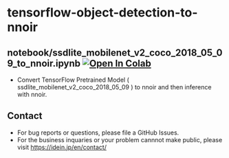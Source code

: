 # tensorflow-object-detection-to-nnoir

## notebook/ssdlite_mobilenet_v2_coco_2018_05_09_to_nnoir.ipynb [![Open In Colab](https://colab.research.google.com/assets/colab-badge.svg)](https://colab.research.google.com/github/Idein/tensorflow-object-detection-api-to-nnoir/blob/master/notebook/ssdlite_mobilenet_v2_coco_2018_05_09_to_nnoir.ipynb) 
- Convert TensorFlow Pretrained Model ( ssdlite_mobilenet_v2_coco_2018_05_09 ) to nnoir and then inference with nnoir.

## Contact
- For bug reports or questions, please file a GitHub Issues.
- For the business inquaries or your problem cannnot make public, please visit https://idein.jp/en/contact/
